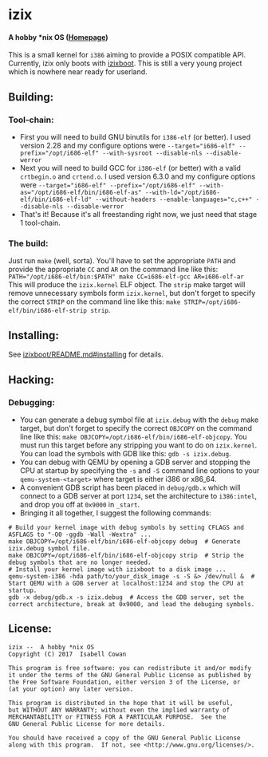 <!-- READEME.md -->
# izix
#### A hobby \*nix OS ([Homepage](https://izix.izzette.com/))
This is a small kernel for `i386` aiming to provide a POSIX compatible API.
Currently, izix only boots with [izixboot](https://github.com/Izzette/izixboot).
This is still a very young project which is nowhere near ready for userland.

## Building:
### Tool-chain:
* First you will need to build GNU binutils for `i386-elf` (or better).  I used version 2.28 and my configure options were `--target="i686-elf" --prefix="/opt/i686-elf" --with-sysroot --disable-nls --disable-werror`
* Next you will need to build GCC for `i386-elf` (or better) with a valid `crtbegin.o` and `crtend.o`.  I used version 6.3.0 and my configure options were `--target="i686-elf" --prefix="/opt/i686-elf" --with-as="/opt/i686-elf/bin/i686-elf-as" --with-ld="/opt/i686-elf/bin/i686-elf-ld" --without-headers --enable-languages="c,c++" --disable-nls --disable-werror`
* That's it!  Because it's all freestanding right now, we just need that stage 1 tool-chain.
### The build:
Just run `make` (well, sorta).
You'll have to set the appropriate `PATH` and provide the appropriate `CC` and `AR` on the command line like this: `PATH="/opt/i686-elf/bin:$PATH" make CC=i686-elf-gcc AR=i686-elf-ar`
This will produce the `izix.kernel` ELF object.
The `strip` make target will remove unnecessary symbols form `izix.kernel`, but don't forget to specify the correct `STRIP` on the command line like this: `make STRIP=/opt/i686-elf/bin/i686-elf-strip strip`.

## Installing:
See [izixboot/README.md#installing](https://github.com/Izzette/izixboot/blob/master/README.md#installing) for details.

## Hacking:
### Debugging:
* You can generate a debug symbol file at `izix.debug` with the `debug` make target, but don't forget to specify the correct `OBJCOPY` on the command line like this: `make OBJCOPY=/opt/i686-elf/bin/i686-elf-objcopy`. You must run this target before any stripping you want to do on `izix.kernel`.  You can load the symbols with GDB like this: `gdb -s izix.debug`.
* You can debug with QEMU by opening a GDB server and stopping the CPU at startup by specifying the `-s` and `-S` command line options to your `qemu-system-<target>` where target is either i386 or x86\_64.
* A convenient GDB script has been placed in `debug/gdb.x` which will connect to a GDB server at port `1234`, set the architecture to `i386:intel`, and drop you off at `0x9000` in `_start`.
* Bringing it all together, I suggest the following commands:
```
# Build your kernel image with debug symbols by setting CFLAGS and ASFLAGS to "-O0 -ggdb -Wall -Wextra" ...
make OBJCOPY=/opt/i686-elf/bin/i686-elf-objcopy debug  # Generate izix.debug symbol file.
make OBJCOPY=/opt/i686-elf/bin/i686-elf-objcopy strip  # Strip the debug symbols that are no longer needed.
# Install your kernel image with izixboot to a disk image ...
qemu-system-i386 -hda path/to/your_disk_image -s -S &> /dev/null &  # Start QEMU with a GDB server at localhost:1234 and stop the CPU at startup.
gdb -x debug/gdb.x -s izix.debug  # Access the GDB server, set the correct architecture, break at 0x9000, and load the debuging symbols.
```

## License:
```
izix --  A hobby *nix OS
Copyright (C) 2017  Isabell Cowan

This program is free software: you can redistribute it and/or modify
it under the terms of the GNU General Public License as published by
the Free Software Foundation, either version 3 of the License, or
(at your option) any later version.

This program is distributed in the hope that it will be useful,
but WITHOUT ANY WARRANTY; without even the implied warranty of
MERCHANTABILITY or FITNESS FOR A PARTICULAR PURPOSE.  See the
GNU General Public License for more details.

You should have received a copy of the GNU General Public License
along with this program.  If not, see <http://www.gnu.org/licenses/>.
```
<!-- vim: set ts=2 sw=2 et syn=markdown: -->
